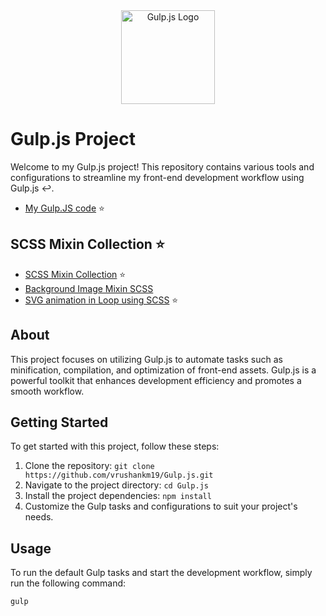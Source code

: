 <div align="center">
  <img height="150" src="https://nystudio107.com/img/blog/_1200x675_crop_center-center_82_line/gulp-logo.jpg.webp" alt="Gulp.js Logo" />
</div>

# Gulp.js Project

Welcome to my Gulp.js project! This repository contains various tools and configurations to streamline my front-end development workflow using Gulp.js ↩️.
- [My Gulp.JS code](https://github.com/vrushankm19/Gulp.js/blob/main/gulpfile.js) ⭐

## SCSS Mixin Collection ⭐

- [SCSS Mixin Collection](https://github.com/vrushankm19/Gulp.js/blob/main/app/scss/_mixins.scss) ⭐
- [Background Image Mixin SCSS](https://github.com/vrushankm19/Gulp.js/blob/main/app/scss/style-component/_background-img-using-absolute.scss)
- [SVG animation in Loop using SCSS](https://github.com/vrushankm19/Gulp.js/blob/main/app/scss/style-component/_svg-fade-in-animation.scss) ⭐

## About

This project focuses on utilizing Gulp.js to automate tasks such as minification, compilation, and optimization of front-end assets. Gulp.js is a powerful toolkit that enhances development efficiency and promotes a smooth workflow.

## Getting Started

To get started with this project, follow these steps:

1. Clone the repository: `git clone https://github.com/vrushankm19/Gulp.js.git`
2. Navigate to the project directory: `cd Gulp.js`
3. Install the project dependencies: `npm install`
4. Customize the Gulp tasks and configurations to suit your project's needs.

## Usage

To run the default Gulp tasks and start the development workflow, simply run the following command:

```bash
gulp
